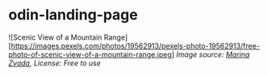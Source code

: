 # odin-landing-page

![Scenic View of a Mountain Range][https://images.pexels.com/photos/19562913/pexels-photo-19562913/free-photo-of-scenic-view-of-a-mountain-range.jpeg]
*Image source: [Marina Zvada](https://www.pexels.com/photo/scenic-view-of-a-mountain-range-19562913/), License: Free to use*
